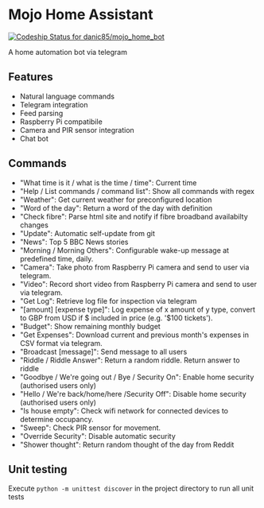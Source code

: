 # Mojo Home Assistant
[ ![Codeship Status for danic85/mojo_home_bot](https://app.codeship.com/projects/b6100e40-bf03-0134-1010-1ebff7fcacc1/status?branch=master)](https://app.codeship.com/projects/196463)

A home automation bot via telegram

## Features
- Natural language commands
- Telegram integration
- Feed parsing
- Raspberry Pi compatibile
- Camera and PIR sensor integration
- Chat bot

## Commands
- "What time is it / what is the time / time": Current time 
- "Help / List commands / command list": Show all commands with regex
- "Weather": Get current weather for preconfigured location
- "Word of the day": Return a word of the day with definition
- "Check fibre": Parse html site and notify if fibre broadband availabilty changes
- "Update": Automatic self-update from git
- "News": Top 5 BBC News stories
- "Morning / Morning Others": Configurable wake-up message at predefined time, daily.
- "Camera": Take photo from Raspberry Pi camera and send to user via telegram.
- "Video": Record short video from Raspberry Pi camera and send to user via telegram.
- "Get Log": Retrieve log file for inspection via telegram
- "[amount] [expense type]": Log expense of x amount of y type, convert to GBP from USD if $ included in price (e.g. '$100 tickets').
- "Budget": Show remaining monthly budget
- "Get Expenses": Download current and previous month's expenses in CSV format via telegram.
- "Broadcast [message]": Send message to all users
- "Riddle / Riddle Answer": Return a random riddle. Return answer to riddle
- "Goodbye / We're going out / Bye / Security On": Enable home security (authorised users only)
- "Hello / We're back/home/here /Security Off": Disable home security (authorised users only)
- "Is house empty": Check wifi network for connected devices to determine occupancy.
- "Sweep": Check PIR sensor for movement.
- "Override Security": Disable automatic security
- "Shower thought": Return random thought of the day from Reddit

## Unit testing
Execute `python -m unittest discover` in the project directory to run all unit tests
